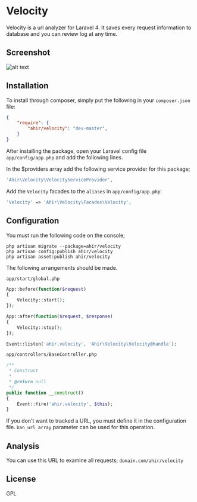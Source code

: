 # Velocity

Velocity is a url analyzer for Laravel 4. It saves every request information to database and you  can review log at any time.


## Screenshot

![alt text](http://ahir.com.tr/packages-images/velocity.jpg "Screenshot")


## Installation

To install through composer, simply put the following in your `composer.json` file:

```json
{
    "require": {
        "ahir/velocity": "dev-master",
    }
}
```
After installing the package, open your Laravel config file `app/config/app.php` and add the following lines.

In the $providers array add the following service provider for this package;

```php
'Ahir\Velocity\VelocityServiceProvider',
```

Add the `Velocity` facades to the `aliases` in `app/config/app.php`:

```php
'Velocity' => 'Ahir\Velocity\Facades\Velocity',
```

## Configuration

You must run the following code on the console;

```
php artisan migrate --package=ahir/velocity
php artisan config:publish ahir/velocity
php artisan asset:publish ahir/velocity

```

The following arrangements should be made.

 `app/start/global.php`
```php 
App::before(function($request)
{
	Velocity::start();
});

App::after(function($request, $response)
{
    Velocity::stop();
});

Event::listen('ahir.velocity', 'Ahir\Velocity\Velocity@handle');
```

`app/controllers/BaseController.php`
```php
/**
 * Construct 
 * 
 * @return null
 */
public function __construct()
{
	Event::fire('ahir.velocity', $this);
}
```

If you don't want to tracked a URL, you must define it in the configuration file. `ban_url_array` parameter can be used for this operation.

## Analysis

You can use this URL to examine all requests; `domain.com/ahir/velocity`

## License

GPL


